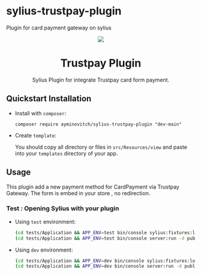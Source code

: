 # sylius-trustpay-plugin

Plugin for card payment gateway on sylius

<p align="center">
    <a href="https://sylius.com" target="_blank">
        <img src="https://demo.sylius.com/assets/shop/img/logo.png" />
    </a>
</p>
<h1 align="center">Trustpay Plugin</h1>

<p align="center">Sylius Plugin for integrate Trustpay card form payment.</p>

## Quickstart Installation

- Install with `composer`:

  `composer require ayminovitch/sylius-trustpay-plugin "dev-main"`

- Create `template`:

  You should copy all directory or files in `src/Resources/view` and paste into your `templates` directory of your app.

## Usage

This plugin add a new payment method for CardPayment via Trustpay Gateway.
The form is embed in your store , no redirection.

### Test : Opening Sylius with your plugin

- Using `test` environment:

  ```bash
  (cd tests/Application && APP_ENV=test bin/console sylius:fixtures:load)
  (cd tests/Application && APP_ENV=test bin/console server:run -d public)
  ```

- Using `dev` environment:

  ```bash
  (cd tests/Application && APP_ENV=dev bin/console sylius:fixtures:load)
  (cd tests/Application && APP_ENV=dev bin/console server:run -d public)
  ```
